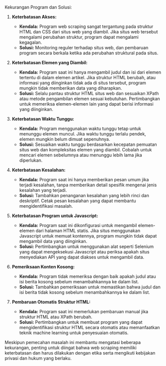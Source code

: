 Kekurangan Program dan Solusi:

1. **Keterbatasan Akses:**
   - **Kendala:** Program web scraping sangat tergantung pada struktur HTML dan CSS dari situs web yang diambil. Jika situs web tersebut mengalami perubahan struktur, program dapat mengalami kegagalan.
   - **Solusi:** Monitoring reguler terhadap situs web, dan pembaruan program secara berkala ketika ada perubahan struktural pada situs.

2. **Keterbatasan Elemen yang Diambil:**
   - **Kendala:** Program saat ini hanya mengambil judul dan isi dari elemen tertentu di dalam elemen artikel. Jika struktur HTML berubah, atau informasi yang diinginkan tidak ada di situs tersebut, program mungkin tidak memberikan data yang diharapkan.
   - **Solusi:** Selalu pantau struktur HTML situs web dan sesuaikan XPath atau metode pengambilan elemen sesuai kebutuhan. Pertimbangkan untuk memeriksa elemen-elemen lain yang dapat berisi informasi yang diinginkan.

3. **Keterbatasan Waktu Tunggu:**
   - **Kendala:** Program menggunakan waktu tunggu tetap untuk menunggu elemen muncul. Jika waktu tunggu terlalu pendek, elemen mungkin belum dimuat sepenuhnya.
   - **Solusi:** Sesuaikan waktu tunggu berdasarkan kecepatan pemuatan situs web dan kompleksitas elemen yang diambil. Cobalah untuk mencari elemen sebelumnya atau menunggu lebih lama jika diperlukan.

4. **Keterbatasan Kesalahan:**
   - **Kendala:** Program saat ini hanya memberikan pesan umum jika terjadi kesalahan, tanpa memberikan detail spesifik mengenai jenis kesalahan yang terjadi.
   - **Solusi:** Tambahkan penanganan kesalahan yang lebih rinci dan deskriptif. Cetak pesan kesalahan yang dapat membantu mengidentifikasi masalah.

5. **Keterbatasan Program untuk Javascript:**
   - **Kendala:** Program saat ini dikonfigurasi untuk mengambil elemen-elemen dari halaman HTML statis. Jika situs menggunakan Javascript untuk memuat kontennya, program mungkin tidak dapat mengambil data yang diinginkan.
   - **Solusi:** Pertimbangkan untuk menggunakan alat seperti Selenium yang dapat mengeksekusi Javascript atau periksa apakah situs menyediakan API yang dapat diakses untuk mengambil data.

6. **Pemeriksaan Konten Kosong:**
   - **Kendala:** Program tidak memeriksa dengan baik apakah judul atau isi berita kosong sebelum menambahkannya ke dalam list.
   - **Solusi:** Tambahkan pemeriksaan untuk memastikan bahwa judul dan isi berita tidak kosong sebelum menambahkannya ke dalam list.

7. **Pembaruan Otomatis Struktur HTML:**
   - **Kendala:** Program saat ini memerlukan pembaruan manual jika struktur HTML atau XPath berubah.
   - **Solusi:** Pertimbangkan untuk membuat program yang dapat mengidentifikasi struktur HTML secara otomatis atau memanfaatkan teknik machine learning untuk penyesuaian otomatis.

Meskipun pemecahan masalah ini membantu mengatasi beberapa kekurangan, penting untuk diingat bahwa web scraping memiliki keterbatasan dan harus dilakukan dengan etika serta mengikuti kebijakan privasi dan hukum yang berlaku.
